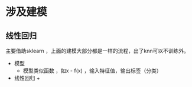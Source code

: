 # 涉及建模

## 线性回归

主要借助sklearn ，上面的建模大部分都是一样的流程，出了knn可以不训练外。

+ 模型
  + 模型类似函数 ，如x - f(x)  ，输入特征值，输出标签（分类）
+ 线性回归
  + 